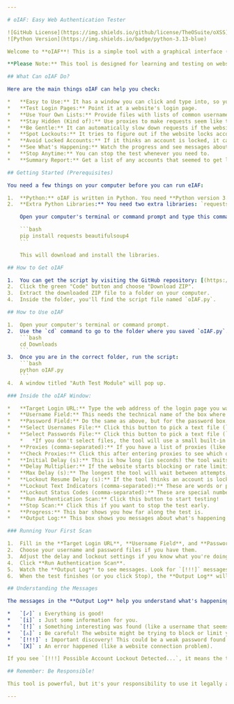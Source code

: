```yaml
---

# oIAF: Easy Web Authentication Tester

![GitHub License](https://img.shields.io/github/license/TheOSuite/oXSS)
![Python Version](https://img.shields.io/badge/python-3.13-blue)

Welcome to **oIAF**! This is a simple tool with a graphical interface (GUI) that helps you test web application login forms for common security issues. Think of it as a helpful assistant for checking if a website's login is vulnerable to basic attacks like trying common passwords or figuring out valid usernames.

**Please Note:** This tool is designed for learning and testing on websites you **own or have explicit permission** to test. Using it on other websites without permission is illegal and unethical. Always be responsible!

## What Can oIAF Do?

Here are the main things oIAF can help you check:

*   **Easy to Use:** It has a window you can click and type into, so you don't need to remember complicated commands.
*   **Test Login Pages:** Point it at a website's login page.
*   **Use Your Own Lists:** Provide files with lists of common usernames and passwords to try.
*   **Stay Hidden (Kind of):** Use proxies to make requests seem like they are coming from different places. It can even check if your proxies are working.
*   **Be Gentle:** It can automatically slow down requests if the website seems to be blocking you (rate limiting).
*   **Spot Lockouts:** It tries to figure out if the website locks accounts after too many wrong tries.
*   **Avoid Locked Accounts:** If it thinks an account is locked, it can wait a bit before trying again.
*   **See What's Happening:** Watch the progress and see messages about what the tool is doing in real-time.
*   **Stop Anytime:** You can stop the test whenever you need to.
*   **Summary Report:** Get a list of any accounts that seemed to get locked during the test.

## Getting Started (Prerequisites)

You need a few things on your computer before you can run eIAF:

1.  **Python:** oIAF is written in Python. You need **Python version 3.6 or newer**. You can download it from [python.org](https://www.python.org/). Python usually comes with the parts needed for the GUI (Tkinter).
2.  **Extra Python Libraries:** You need two extra libraries: `requests` (to send web requests) and `beautifulsoup4` (to read website content).

    Open your computer's terminal or command prompt and type this command, then press Enter:

    ```bash
    pip install requests beautifulsoup4
    ```

    This will download and install the libraries.

## How to Get oIAF

1.  You can get the script by visiting the GitHub repository: [(https://github.com/TheOSuite/oIAF.git)]
2.  Click the green "Code" button and choose "Download ZIP".
3.  Extract the downloaded ZIP file to a folder on your computer.
4.  Inside the folder, you'll find the script file named `oIAF.py`.

## How to Use oIAF

1.  Open your computer's terminal or command prompt.
2.  Use the `cd` command to go to the folder where you saved `oIAF.py`. For example, if it's in your "Downloads" folder:
    ```bash
    cd Downloads
    ```
3.  Once you are in the correct folder, run the script:
    ```bash
    python oIAF.py
    ```
4.  A window titled "Auth Test Module" will pop up.

### Inside the oIAF Window:

*   **Target Login URL:** Type the web address of the login page you want to test (like `https://example.com/login`).
*   **Username Field:** This needs the technical name of the box where you type the username on the website. You can usually find this by right-clicking the username box on the website, selecting "Inspect" or "Inspect Element", and looking for the `name="..."` part inside the `<input>` tag. It might be `username`, `user`, `login`, etc.
*   **Password Field:** Do the same as above, but for the password box. Look for `name="..."` inside the password input tag (`<input type="password"...>`). It might be `password`, `pass`, `pwd`, etc.
*   **Select Usernames File:** Click this button to pick a text file (`.txt`) from your computer that has a list of usernames you want to try, one username per line.
*   **Select Passwords File:** Click this button to pick a text file (`.txt`) with a list of passwords, one password per line.
    *   *If you don't select files, the tool will use a small built-in list of common usernames and passwords.*
*   **Proxies (comma-separated):** If you have a list of proxies (like `192.168.1.1:8080`), type them here separated by commas. Proxies can help if the website blocks your IP address.
*   **Check Proxies:** Click this after entering proxies to see which ones are working.
*   **Initial Delay (s):** This is how long (in seconds) the tool waits between each attempt at first.
*   **Delay Multiplier:** If the website starts blocking or rate limiting, this number tells the tool how much to increase the waiting time.
*   **Max Delay (s):** The longest the tool will wait between attempts, even if it's being blocked.
*   **Lockout Resume Delay (s):** If the tool thinks an account is locked, it will wait this many seconds before trying that username again.
*   **Lockout Text Indicators (comma-separated):** These are words or phrases (like "account locked" or "too many tries") that, if they appear on the login page after a failed attempt, might mean the account is locked. Enter them separated by commas. The tool doesn't care about capitalization here.
*   **Lockout Status Codes (comma-separated):** These are special numbers (like 423, 401, 403) that a web server sends back. Some numbers can also mean an account is locked. Enter them separated by commas.
*   **Run Authentication Scan:** Click this button to start testing!
*   **Stop Scan:** Click this if you want to stop the test early.
*   **Progress:** This bar shows you how far along the test is.
*   **Output Log:** This box shows you messages about what's happening during the test.

### Running Your First Scan

1.  Fill in the **Target Login URL**, **Username Field**, and **Password Field**.
2.  Choose your username and password files if you have them.
3.  Adjust the delay and lockout settings if you know what you're doing, or leave the default values.
4.  Click **Run Authentication Scan**.
5.  Watch the **Output Log** to see messages. Look for `[!!!]` messages - these are important findings like a weak password or a potential account lockout.
6.  When the test finishes (or you click Stop), the **Output Log** will show a summary, including any accounts that might be locked.

## Understanding the Messages

The messages in the **Output Log** help you understand what's happening:

*   `[✓]` : Everything is good!
*   `[i]` : Just some information for you.
*   `[!]` : Something interesting was found (like a username that seems to exist).
*   `[⚠️]` : Be careful! The website might be trying to block or limit you. The tool might increase the delay.
*   `[!!!]` : Important discovery! This could be a weak password found or a potential account lockout.
*   `[X]` : An error happened (like a website connection problem).

If you see `[!!!] Possible Account Lockout Detected...`, it means the tool thinks that specific username might be temporarily or permanently locked because of too many failed attempts. It will usually stop trying passwords for that username for a while.

## Remember: Be Responsible!

This tool is powerful, but it's your responsibility to use it legally and ethically. Only test websites where you have permission.

---
```

